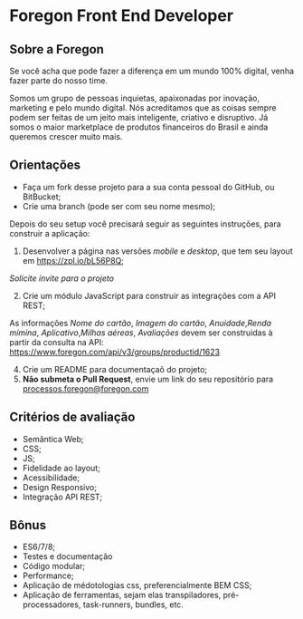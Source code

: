 Foregon Front End Developer
============================

Sobre a Foregon
-----
Se você acha que pode fazer a diferença em um mundo 100% digital, venha fazer parte do nosso time.

Somos um grupo de pessoas inquietas, apaixonadas por inovação, marketing e pelo mundo digital. Nós acreditamos que as coisas sempre podem ser feitas de um jeito mais inteligente, criativo e disruptivo. Já somos o maior marketplace de produtos financeiros do Brasil e ainda queremos crescer muito mais.

Orientações
-----
* Faça um fork desse projeto para a sua conta pessoal do GitHub, ou BitBucket;
* Crie uma branch (pode ser com seu nome mesmo);

Depois do seu setup você precisará seguir as seguintes instruções, para construir a aplicação:

1. Desenvolver a página nas versões *mobile* e *desktop*, que tem seu layout em https://zpl.io/bL56P8Q;

  *Solicite invite para o projeto*

2. Crie um módulo JavaScript para construir as integrações com a API REST;
  
  As informações *Nome do cartão*, *Imagem do cartão*, *Anuidade*,*Renda mímina*, *Aplicativo*,*Milhas aéreas*, *Avaliações*   devem ser construidas à partir da consulta na API: https://www.foregon.com/api/v3/groups/productid/1623
  
4. Crie um README para documentaçaõ do projeto;
3. **Não submeta o Pull Request**, envie um link do seu repositório para processos.foregon@foregon.com

Critérios de avaliação
-----
* Semântica Web;
* CSS;
* JS;
* Fidelidade ao layout;
* Acessibilidade;
* Design Responsivo;
* Integração API REST;

Bônus
-----
* ES6/7/8;
* Testes e documentação
* Código modular;
* Performance;
* Aplicação de médotologias css, preferencialmente BEM CSS;
* Aplicação de ferramentas, sejam elas transpiladores, pré-processadores, task-runners, bundles, etc.
